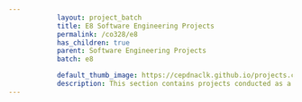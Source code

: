 ```yaml
---
            layout: project_batch
            title: E8 Software Engineering Projects
            permalink: /co328/e8
            has_children: true
            parent: Software Engineering Projects
            batch: e8

            default_thumb_image: https://cepdnaclk.github.io/projects.ce.pdn.ac.lk/data/categories/co328/thumbnail.jpg
            description: This section contains projects conducted as a partial requirement to complete the course CO328 - Software Engineering. Usually, these projects are conducted by groups of 3 students. The course focus on using software architectures and software project management experience.
---
```

